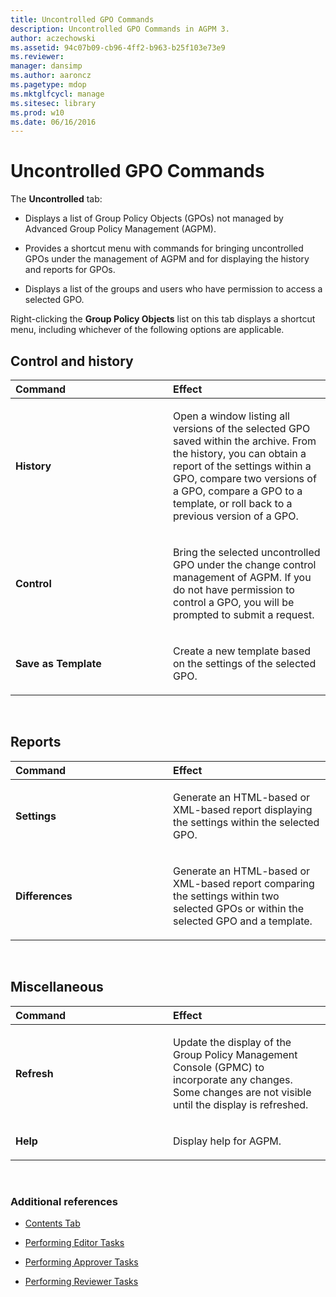```yaml
---
title: Uncontrolled GPO Commands
description: Uncontrolled GPO Commands in AGPM 3.
author: aczechowski
ms.assetid: 94c07b09-cb96-4ff2-b963-b25f103e73e9
ms.reviewer: 
manager: dansimp
ms.author: aaroncz
ms.pagetype: mdop
ms.mktglfcycl: manage
ms.sitesec: library
ms.prod: w10
ms.date: 06/16/2016
---
```



# Uncontrolled GPO Commands


The **Uncontrolled** tab:

-   Displays a list of Group Policy Objects (GPOs) not managed by Advanced Group Policy Management (AGPM).

-   Provides a shortcut menu with commands for bringing uncontrolled GPOs under the management of AGPM and for displaying the history and reports for GPOs.

-   Displays a list of the groups and users who have permission to access a selected GPO.

Right-clicking the **Group Policy Objects** list on this tab displays a shortcut menu, including whichever of the following options are applicable.

## Control and history


<table>
<colgroup>
<col width="50%" />
<col width="50%" />
</colgroup>
<thead>
<tr class="header">
<th align="left">Command</th>
<th align="left">Effect</th>
</tr>
</thead>
<tbody>
<tr class="odd">
<td align="left"><p><strong>History</strong></p></td>
<td align="left"><p>Open a window listing all versions of the selected GPO saved within the archive. From the history, you can obtain a report of the settings within a GPO, compare two versions of a GPO, compare a GPO to a template, or roll back to a previous version of a GPO.</p></td>
</tr>
<tr class="even">
<td align="left"><p><strong>Control</strong></p></td>
<td align="left"><p>Bring the selected uncontrolled GPO under the change control management of AGPM. If you do not have permission to control a GPO, you will be prompted to submit a request.</p></td>
</tr>
<tr class="odd">
<td align="left"><p><strong>Save as Template</strong></p></td>
<td align="left"><p>Create a new template based on the settings of the selected GPO.</p></td>
</tr>
</tbody>
</table>

 

## Reports


<table>
<colgroup>
<col width="50%" />
<col width="50%" />
</colgroup>
<thead>
<tr class="header">
<th align="left">Command</th>
<th align="left">Effect</th>
</tr>
</thead>
<tbody>
<tr class="odd">
<td align="left"><p><strong>Settings</strong></p></td>
<td align="left"><p>Generate an HTML-based or XML-based report displaying the settings within the selected GPO.</p></td>
</tr>
<tr class="even">
<td align="left"><p><strong>Differences</strong></p></td>
<td align="left"><p>Generate an HTML-based or XML-based report comparing the settings within two selected GPOs or within the selected GPO and a template.</p></td>
</tr>
</tbody>
</table>

 

## Miscellaneous


<table>
<colgroup>
<col width="50%" />
<col width="50%" />
</colgroup>
<thead>
<tr class="header">
<th align="left">Command</th>
<th align="left">Effect</th>
</tr>
</thead>
<tbody>
<tr class="odd">
<td align="left"><p><strong>Refresh</strong></p></td>
<td align="left"><p>Update the display of the Group Policy Management Console (GPMC) to incorporate any changes. Some changes are not visible until the display is refreshed.</p></td>
</tr>
<tr class="even">
<td align="left"><p><strong>Help</strong></p></td>
<td align="left"><p>Display help for AGPM.</p></td>
</tr>
</tbody>
</table>

 

### Additional references

-   [Contents Tab](contents-tab-agpm30ops.md)

-   [Performing Editor Tasks](performing-editor-tasks-agpm30ops.md)

-   [Performing Approver Tasks](performing-approver-tasks-agpm30ops.md)

-   [Performing Reviewer Tasks](performing-reviewer-tasks-agpm30ops.md)

 

 





